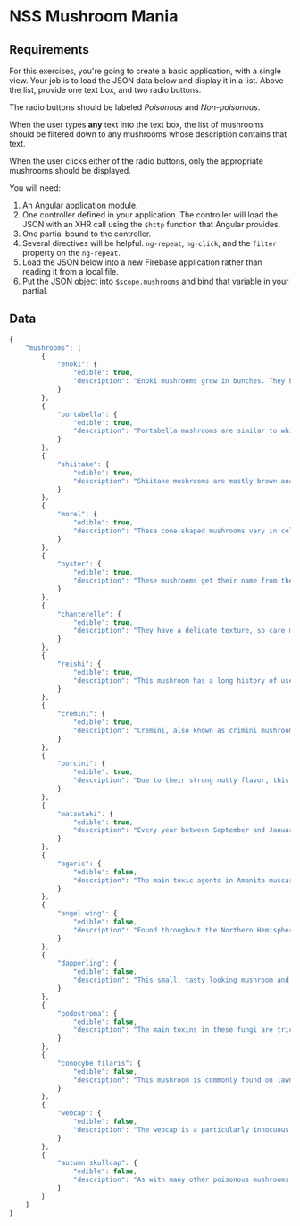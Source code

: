 # NSS Mushroom Mania

## Requirements

For this exercises, you're going to create a basic application, with a single view. Your job is to load the JSON data below and display it in a list. Above the list, provide one text box, and two radio buttons.

The radio buttons should be labeled *Poisonous* and *Non-poisonous*.

When the user types **any** text into the text box, the list of mushrooms should be filtered down to any mushrooms whose description contains that text.

When the user clicks either of the radio buttons, only the appropriate mushrooms should be displayed.

You will need:

1. An Angular application module.
1. One controller defined in your application. The controller will load the JSON with an XHR call using the `$http` function that Angular provides.
1. One partial bound to the controller.
1. Several directives will be helpful. `ng-repeat`, `ng-click`, and the `filter` property on the `ng-repeat`.
1. Load the JSON below into a new Firebase application rather than reading it from a local file.
1. Put the JSON object into `$scope.mushrooms` and bind that variable in your partial.

## Data

```js
{
    "mushrooms": [
        {
            "enoki": {
                "edible": true,
                "description": "Enoki mushrooms grow in bunches. They have long, slender stems and small, white caps. These crisp mushrooms have a mild flavor that has been described as somewhat fruity."
            }
        },
        {
            "portabella": {
                "edible": true,
                "description": "Portabella mushrooms are similar to white mushrooms but are much larger and more brown in color. They are harvested when they are very mature, which gives them a more dense texture and a deeper flavor."
            }
        },
        {
            "shiitake": {
                "edible": true,
                "description": "Shiitake mushrooms are mostly brown and have wide, umbrella-shaped tops. They have a dense texture and meaty taste."
            }
        },
        {
            "morel": {
                "edible": true,
                "description": "These cone-shaped mushrooms vary in color from tan to brown. They also have a stronger flavor, which has been described as earthy, smoky or even nutty."
            }
        },
        {
            "oyster": {
                "edible": true,
                "description": "These mushrooms get their name from their appearance and their flavor. They typically are white, beige or gray and are found in the wild growing on logs or trees. Their stems have broad gills and rise into a flat, mostly uneven top that resembles an oyster. These mushrooms have a soft texture and delicate flavor that some people compare with seafood."
            }
        },
        {
            "chanterelle": {
                "edible": true,
                "description": "They have a delicate texture, so care must be taken when they are cooked, to avoid having them become tough. Their taste has been described as nutty."
            }
        },
        {
            "reishi": {
                "edible": true,
                "description": "This mushroom has a long history of use as an herbal medicine. Modern research is now confirming its healing power in the body."
            }
        },
        {
            "cremini": {
                "edible": true,
                "description": "Cremini, also known as crimini mushrooms, are simply a different strain than the white button. Developed by commercial growers, they are brown in color and have a slightly deeper taste."
            }
        },
        {
            "porcini": {
                "edible": true,
                "description": "Due to their strong nutty flavor, this is an incredibly popular gourmet mushroom."
            }
        },
        {
            "matsutaki": {
                "edible": true,
                "description": "Every year between September and January, pickers on the West Coast of North America search for this spicy-smelling mushroom with a passion usually only reserved for morel hunters."
            }
        },
        {
            "agaric": {
                "edible": false,
                "description": "The main toxic agents in Amanita muscaria are muscimol and ibotenic acid. These act on the central nervous system causing loss of coordination, alternating agitation and sleep, nausea and in some cases hallucinations."
            }
        },
        {
            "angel wing": {
                "edible": false,
                "description": "Found throughout the Northern Hemisphere angel wing gets its name firstly from how it looks and secondly because eating it gives a good chance of sending you packing."
            }
        },
        {
            "dapperling": {
                "edible": false,
                "description": "This small, tasty looking mushroom and many of the Lepiota family, contain the deadly amatoxin which is capable of destroying the liver. It is found in conifer forests throughout Europe and North America and has been responsible for several deaths over the years."
            }
        },
        {
            "podostroma": {
                "edible": false,
                "description": "The main toxins in these fungi are trichothecene mycotoxins which have particularly unpleasant effects and may cause death within a matter of days. The symptoms are system wide and can affect all organs, primarily liver, kidneys and brain. There is also a depletion of blood cells, peeling of skin off the face and hair loss making it look like the victim is suffering from radiation poisoning."
            }
        },
        {
            "conocybe filaris": {
                "edible": false,
                "description": "This mushroom is commonly found on lawns and is native to the Pacific Northwest region of the US. Whilst it doesn’t look immediately inviting as a snack its appearance in gardens brings it into closer proximity with people than many other mushrooms."
            }
        },
        {
            "webcap": {
                "edible": false,
                "description": "The webcap is a particularly innocuous looking mushroom similar in appearance to many edible species. In fact it is incredibly poisonous and eating it will possibly kill you; if not within weeks at a later date when your kidneys pack in."
            }
        },
        {
            "autumn skullcap": {
                "edible": false,
                "description": "As with many other poisonous mushrooms the skullcaps look similar to other, edible species. In this case they may be confused with honey fungus, sheathed woodtuft and velvet foot amongst others."
            }
        }
    ]
}
```